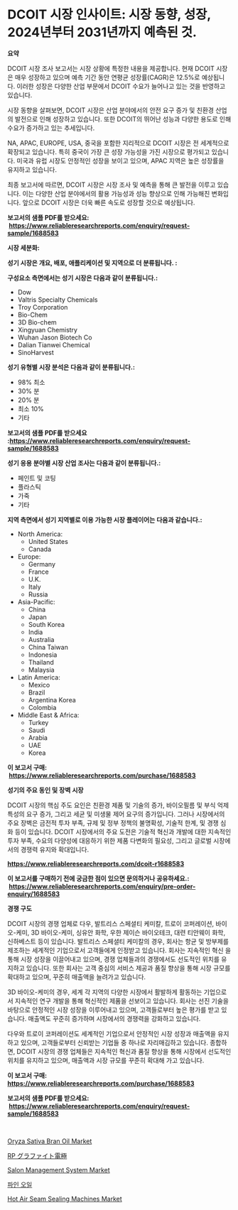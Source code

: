 <p><h1>DCOIT 시장 인사이트: 시장 동향, 성장, 2024년부터 2031년까지 예측된 것.</h1></p><p><strong>요약</strong></p>
<p><p>DCOIT 시장 조사 보고서는 시장 상황에 특정한 내용을 제공합니다. 현재 DCOIT 시장은 매우 성장하고 있으며 예측 기간 동안 연평균 성장률(CAGR)은 12.5%로 예상됩니다. 이러한 성장은 다양한 산업 부문에서 DCOIT 수요가 늘어나고 있는 것을 반영하고 있습니다.</p><p>시장 동향을 살펴보면, DCOIT 시장은 산업 분야에서의 안전 요구 증가 및 친환경 산업의 발전으로 인해 성장하고 있습니다. 또한 DCOIT의 뛰어난 성능과 다양한 용도로 인해 수요가 증가하고 있는 추세입니다.</p><p>NA, APAC, EUROPE, USA, 중국을 포함한 지리적으로 DCOIT 시장은 전 세계적으로 확장되고 있습니다. 특히 중국이 가장 큰 성장 가능성을 가진 시장으로 평가되고 있습니다. 미국과 유럽 시장도 안정적인 성장을 보이고 있으며, APAC 지역은 높은 성장률을 유지하고 있습니다.</p><p>최종 보고서에 따르면, DCOIT 시장은 시장 조사 및 예측을 통해 큰 발전을 이루고 있습니다. 이는 다양한 산업 분야에서의 활용 가능성과 성능 향상으로 인해 가능해진 변화입니다. 앞으로 DCOIT 시장은 더욱 빠른 속도로 성장할 것으로 예상됩니다.</p></p>
<p><strong>보고서의 샘플 PDF를 받으세요: &nbsp;<a href="https://www.reliableresearchreports.com/enquiry/request-sample/1688583">https://www.reliableresearchreports.com/enquiry/request-sample/1688583</a></strong></p>
<p><strong>시장 세분화:</strong></p>
<p><strong> 성기 시장은 개요, 배포, 애플리케이션 및 지역으로 더 분류됩니다. :</strong></p>
<p><strong>구성요소 측면에서는 성기 시장은 다음과 같이 분류됩니다.:</strong></p>
<p><ul><li>Dow</li><li>Valtris Specialty Chemicals</li><li>Troy Corporation</li><li>Bio-Chem</li><li>3D Bio-chem</li><li>Xingyuan Chemistry</li><li>Wuhan Jason Biotech Co</li><li>Dalian Tianwei Chemical</li><li>SinoHarvest</li></ul></p>
<p><strong> 성기 유형별 시장 분석은 다음과 같이 분류됩니다.:</strong></p>
<p><ul><li>98% 최소</li><li>30% 분</li><li>20% 분</li><li>최소 10%</li><li>기타</li></ul></p>
<p><strong>보고서의 샘플 PDF를 받으세요 :<a href="https://www.reliableresearchreports.com/enquiry/request-sample/1688583">https://www.reliableresearchreports.com/enquiry/request-sample/1688583</a></strong></p>
<p><strong> 성기 응용 분야별 시장 산업 조사는 다음과 같이 분류됩니다.:</strong></p>
<p><ul><li>페인트 및 코팅</li><li>플라스틱</li><li>가죽</li><li>기타</li></ul></p>
<p><strong>지역 측면에서 성기 지역별로 이용 가능한 시장 플레이어는 다음과 같습니다.:</strong></p>
<p><ul>
    <li>
        North America:
        <ul>
            <li>United States</li>
            <li>Canada</li>
        </ul>
    </li>
    <li>
        Europe:
        <ul>
            <li>Germany</li>
            <li>France</li>
            <li>U.K.</li>
            <li>Italy</li>
            <li>Russia</li>
        </ul>
    </li>
    <li>
        Asia-Pacific:
        <ul>
            <li>China</li>
            <li>Japan</li>
            <li>South Korea</li>
            <li>India</li>
            <li>Australia</li>
            <li>China Taiwan</li>
            <li>Indonesia</li>
            <li>Thailand</li>
            <li>Malaysia</li>
        </ul>
    </li>
    <li>
        Latin America:
        <ul>
            <li>Mexico</li>
            <li>Brazil</li>
            <li>Argentina Korea</li>
            <li>Colombia</li>
        </ul>
    </li>
    <li>
        Middle East & Africa:
        <ul>
            <li>Turkey</li>
            <li>Saudi</li>
            <li>Arabia</li>
            <li>UAE</li>
            <li>Korea</li>
        </ul>
    </li>
    </ul></p>
<p><strong>이 보고서 구매: &nbsp;<a href="https://www.reliableresearchreports.com/purchase/1688583">https://www.reliableresearchreports.com/purchase/1688583</a></strong></p>
<p><strong>성기의 주요 동인 및 장벽 시장</strong></p>
<p><p>DCOIT 시장의 핵심 주도 요인은 친환경 제품 및 기술의 증가, 바이오필름 및 부식 억제 특성의 요구 증가, 그리고 세균 및 미생물 제어 요구의 증가입니다. 그러나 시장에서의 주요 장벽은 금전적 투자 부족, 규제 및 정부 정책의 불명확성, 기술적 한계, 및 경쟁 심화 등이 있습니다. DCOIT 시장에서의 주요 도전은 기술적 혁신과 개발에 대한 지속적인 투자 부족, 수요의 다양성에 대응하기 위한 제품 다변화의 필요성, 그리고 글로벌 시장에서의 경쟁력 유지와 확대입니다.</p></p>
<p><strong><a href="https://www.reliableresearchreports.com/dcoit-r1688583">https://www.reliableresearchreports.com/dcoit-r1688583</a></strong></p>
<p><strong>이 보고서를 구매하기 전에 궁금한 점이 있으면 문의하거나 공유하세요.: &nbsp;<a href="https://www.reliableresearchreports.com/enquiry/pre-order-enquiry/1688583">https://www.reliableresearchreports.com/enquiry/pre-order-enquiry/1688583</a></strong></p>
<p><strong>경쟁 구도</strong></p>
<p><p>DCOIT 시장의 경쟁 업체로 다우, 발트리스 스페셜티 케미칼, 트로이 코퍼레이션, 바이오-케미, 3D 바이오-케미, 싱유안 화학, 우한 제이슨 바이오테크, 대련 티안웨이 화학, 신하베스트 등이 있습니다. 발트리스 스페셜티 케미칼의 경우, 회사는 항균 및 방부제를 제조하는 세계적인 기업으로서 고객들에게 인정받고 있습니다. 회사는 지속적인 혁신 을 통해 시장 성장을 이끌어내고 있으며, 경쟁 업체들과의 경쟁에서도 선도적인 위치를 유지하고 있습니다. 또한 회사는 고객 중심의 서비스 제공과 품질 향상을 통해 시장 규모를 확대하고 있으며, 꾸준히 매출액을 늘려가고 있습니다.</p><p>3D 바이오-케미의 경우, 세계 각 지역의 다양한 시장에서 활발하게 활동하는 기업으로서 지속적인 연구 개발을 통해 혁신적인 제품을 선보이고 있습니다. 회사는 선진 기술을 바탕으로 안정적인 시장 성장을 이루어내고 있으며, 고객들로부터 높은 평가를 받고 있습니다. 매출액도 꾸준히 증가하며 시장에서의 경쟁력을 강화하고 있습니다.</p><p>다우와 트로이 코퍼레이션도 세계적인 기업으로서 안정적인 시장 성장과 매출액을 유지하고 있으며, 고객들로부터 신뢰받는 기업들 중 하나로 자리매김하고 있습니다. 종합하면, DCOIT 시장의 경쟁 업체들은 지속적인 혁신과 품질 향상을 통해 시장에서 선도적인 위치를 유지하고 있으며, 매출액과 시장 규모를 꾸준히 확대해 가고 있습니다.</p></p>
<p><strong>이 보고서 구매: &nbsp; <a href="https://www.reliableresearchreports.com/purchase/1688583">https://www.reliableresearchreports.com/purchase/1688583</a></strong></p>
<p><strong>보고서의 샘플 PDF를 받으세요: &nbsp;<a href="https://www.reliableresearchreports.com/enquiry/request-sample/1688583">https://www.reliableresearchreports.com/enquiry/request-sample/1688583</a></strong><strong></strong></p>
<p>&nbsp;</p>
<p><p><a href="https://issuu.com/reportprime-2/docs/oryza-sativa-bran-oil-market-size-2030.pptx">Oryza Sativa Bran Oil Market</a></p><p><a href="https://github.com/SantosDicki04/Market-Research-Report-List-1/blob/main/115891625335.md">RP グラファイト電極</a></p><p><a href="https://github.com/juniordelafrance/Market-Research-Report-List-2/blob/main/salon-management-system-market.md">Salon Management System Market</a></p><p><a href="https://github.com/mpodehpw07370073/Market-Research-Report-List-1/blob/main/471422723097.md">파인 오일</a></p><p><a href="https://view.publitas.com/reportprime-1/hot-air-seam-sealing-machines-market-research-report-its-history-and-forecast-2024-to-2031/">Hot Air Seam Sealing Machines Market</a></p></p>